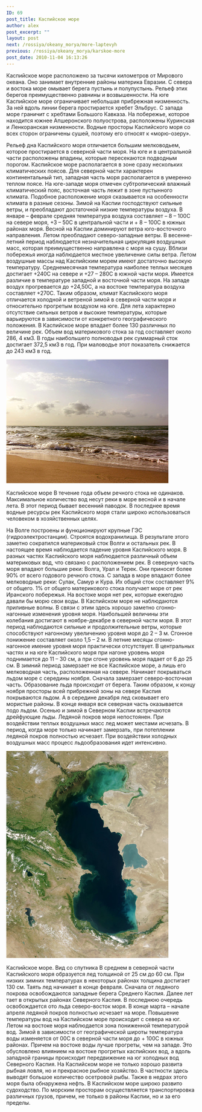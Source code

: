 ```yaml
---
ID: 69
post_title: Каспийское море
author: alex
post_excerpt: ""
layout: post
next: /rossiya/okeany_morya/more-laptevyh
previous: /rossiya/okeany_morya/karskoe-more
post_date: 2010-11-04 16:13:26
---
```


   Каспийское море расположено за тысячи километров от Мирового океана. Оно занимает внутренние районы материка Евразии. С севера и востока море омывает берега пустынь и полупустынь. Рельеф этих берегов преимущественно равнины и возвышенности. На юге Каспийское море ограничивает небольшая прибрежная низменность. За ней вдоль линии берега простирается хребет Эльбрус. С запада море граничит с хребтами Большого Кавказа. На побережье, которое находится южнее Апшеронского полуострова, расположены Куринская и Ленкоранская низменности. Водные просторы Каспийского моря со всех сторон ограничены сушей, поэтому его относят к «морю-озеру».
  
Рельеф дна Каспийского моря отличается большим мелководьем, которое простирается в северной части моря. На юге и в центральной части расположены впадины, которые пересекаются подводным порогом. Каспийское море располагается в зоне сразу нескольких климатических поясов. Для северной части характерен континентальный тип, западная часть моря располагается в умеренно теплом поясе. На юге-западе моря отмечен субтропический влажный климатический пояс, восточная часть лежит в зоне пустынного климата. Подобное расположение моря сказывается на особенности климата в разные сезоны. Зимой на Каспии господствуют сильные ветры, и преобладают достаточной низкие температуры воздуха. В январе – феврале средняя температура воздуха составляет – 8 – 100С на севере моря, +3 – 50С в центральной части и + 8 – 100С в южных районах моря.
Весной на Каспии доминируют ветра юго-восточного направления. Летом преобладают северо-западные ветры. В весенне-летний период наблюдается незначительная циркуляция воздушных масс, которая преимущественно направлена с моря на сушу. Вблизи побережья иногда наблюдается местное увеличение силы ветра. Летом воздушные массы над Каспийским морем имеют достаточно высокую температуру. Среднемесячная температура наиболее теплых месяцев достигает +240С на севере и +27 – 280С в южной части моря. Имеется различие в температуре западной и восточной части моря. На западе воздух прогревается до +24,50С, а на востоке температура воздуха составляет +270С.
Таким образом, климат Каспийского моря отличается холодной и ветреной зимой в северной части моря и относительно прогретым воздухом на юге. Для лета характерно отсутствие сильных ветров и высокие температуры, которые варьируются в зависимости от конкретного географического положения. В Каспийское море впадает более 130 различных по величине рек. Объем вод материкового стока за год составляет около 286, 4 км3. В годы наибольшего полноводья рек суммарный сток достигает 372,5 км3 в год. При маловодье этот показатель снижается до 243 км3 в год.


![](/img/text/vodn_resursi/morya/uzhnie_morya/kaspiiskoe/2.jpg)

Каспийское море 
В течение года объем речного стока не одинаков. Максимальное количество вод несут реки в море весной и в начале лета. В этот период бывает весенний паводок. В последнее время водные ресурсы рек Каспийского моря стали широко использоваться человеком в хозяйственных целях.  
  
На Волге построены и функционируют крупные ГЭС (гидроэлектростанции). Строятся водохранилища. В результате этого заметно сократился материковый сток Волги и остальных рек. В настоящее время наблюдается падение уровня Каспийского моря. 
В разных частях Каспийского моря наблюдается различный объем материковых вод, что связано с расположением рек. В северную часть моря впадают большие реки: Волга, Урал и Терек. Они приносят более 90% от всего годового речного стока. С запада в море впадают более мелководные реки: Сулак, Самур и Кура. Их общий сток составляет 9% от общего. 1% от общего материкового стока получает море от рек Иранского побережья. На востоке моря нет рек, которые ежегодно давали бы морю свои воды.
В Каспийском море не наблюдаются приливные волны. В связи с этим здесь хорошо заметно сгонно-нагонные изменения уровня моря. Наибольшей величины эти колебания достигают в ноябре-декабре в северной части моря. В этот период наблюдаются сильные и продолжительные ветры, которые способствуют нагонному увеличению уровня моря до 2 – 3 м. Сгонное понижение составляет около 1,5 – 2 м. В летние месяцы сгонно-нагонное имение уровня моря практически отсутствует. В центральных частях и на юге Каспийского моря при нагоне уровень моря поднимается до 11 – 30 см, а при сгоне уровень моря падает от 6 до 25 см.
В зимний период замерзает не все Каспийское море, а лишь его мелководная часть, расположенная на севере. Начинает покрываться льдом море с середины ноября. Сначала замерзает северо-восточная часть. Образование льда происходит от берега. Таким образом, к концу ноября просторы всей прибрежной зоны на севере Каспия покрываются льдом. А в середине декабря лед сковывает его мористые районы. В конце января вся северная часть оказывается подо льдом.
Осенью и зимой в Северном Каспии встречаются дрейфующие льды. Ледяной покров моря непостоянен. При воздействии теплых воздушных масс лед может местами исчезать. В период, когда море только начинает замерзать, при потеплении&nbsp; ледяной покров полностью исчезает. При воздействии холодных воздушных масс процесс льдообразования идет интенсивно. 


![](/img/text/vodn_resursi/morya/uzhnie_morya/kaspiiskoe/3.jpg)

Каспийское море. Вид со спутника 
В среднем в северной части Каспийского моря образуется лед толщиной от 25 см до 60 см. При низких зимних температурах в некоторых районах толщина достигает 130 см. Таять лед начинает в конце февраля. Сначала от ледяного покрова освобождаются западные берега Среднего Каспия. Далее лет тает в открытых районах Северного Каспия. В последнюю очередь освобождается ото льда северо-восток моря. В конце марта – начале апреля ледяной покров полностью исчезает на море.
Повышение температуры вод на Каспийском море происходит с севера на юг. Летом на востоке моря наблюдается зона пониженной температурой вод. Зимой в зависимости от географической широты температура воды изменяется от 00С в северной части моря до + 100С в южных районах. Причем на востоке воды лучше прогреты, чем на западе. Это обусловлено влиянием на востоке прогретых каспийских вод, а вдоль западной границы происходит передвижение на юг холодных вод Северного Каспия. 
На Каспийском море не только хорошо развита рыбная ловля, но и прекрасное рыбное хозяйство. В частности здесь выводят большое количество осетровой рыбы. Также в недрах этого моря была обнаружена нефть. В Каспийском море широко развито судоходство. По морским просторам осуществляется транспортировка различных грузов, причем, не только в районы Каспии, но и за его пределы.